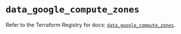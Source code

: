 # `data_google_compute_zones`

Refer to the Terraform Registry for docs: [`data_google_compute_zones`](https://registry.terraform.io/providers/hashicorp/google/6.20.0/docs/data-sources/compute_zones).
